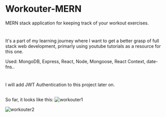 # Workouter-MERN
MERN stack application for keeping track of your workout exercises.
#
It's a part of my learning journey where I want to get a better grasp of full stack web development, primarly using youtube tutorials as a resource for this one.

Used: MongoDB, Express, React, Node, Mongoose, React Context, date-fns..
#
I will add JWT Authentication to this project later on.
##
So far, it looks like this:
![workouter1](https://user-images.githubusercontent.com/80484175/189938033-237826ca-09e2-440e-9e8e-1b1efcc29860.png)

![workouter2](https://user-images.githubusercontent.com/80484175/189938259-627767ce-aff4-4730-bcb4-9879c27bfecb.png)



